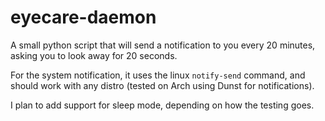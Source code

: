 # eyecare-daemon
A small python script that will send a notification to you every 20 minutes, asking you to look away for 20 seconds.

For the system notification, it uses the linux `notify-send` command, and should work with any distro (tested on Arch using Dunst for notifications).

I plan to add support for sleep mode, depending on how the testing goes.
